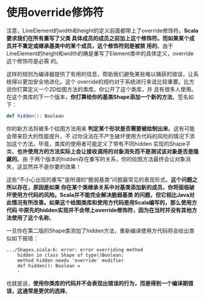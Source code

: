 使用override修饰符
===================================================================================
注意，LineElement的width和height的定义前面都带上了override修饰符。**Scala要求我们在所有重写了父类
具体成员的成员之前加上这个修饰符。而如果某个成员并不重定或继承基类中的某个成员，这个修饰符则是被禁
用的**。由于LineElement的height和width的确是重写了Element类中的具体定义，override这个修饰符是必需
的。

这样的规则为编译器提供了有用的信息，帮助我们避免某些难以捕获的错误，让系统得以更加安全地进化。这个
override的规约对于系统进行来说比较重要。比方说你打算定义一个2D绘图方法的类库。你公开了这个类库，并
且有很多人使用。在这个类库的下一个版本，**你打算给你的基类Shape添加一个新的方法**，签名如下：
```scala
def hidden(): Boolean 
```
你的新方法将被多个绘图方法用来 **判定某个形状是否需要被绘制出来**。这有可能会带来巨大的性能提升，不
过你没法在不产生破坏使用方代码的风险的情况下添加这个方法。毕竟，类库的使用者可能定义了带有不同hidden
实现的Shape子类。**也许使用方的方法实际上会让接收调用的对象消失而不是测试该对象是否是隐藏的**。由
于两个版本的hidden存在重写的关系，你的绘图方法最终会让对象消失，这显然并不是你要的效果！

这些“不小心出现的重写"是所谓的“脆弱基类”问题最常见的表现形式。**这个问题之所以存在，原因是如果
你在某个类继承关系中对基类添加新的成员，你将面临破坏使用方代码的风险。Scala并不能完全解决脆弱基类
的问题，但它相比Java对此情况有所改善。如果这个绘图类库和使用方代码是用Scala编写的，那么使用方代码
中原先的hidden实现并不会带上override修饰符，因为在当时并没有其他方法使用了这个名称**。

一旦你在第二版的Shape类添加了hidden方法，重新编译使用方代码将会给出类似如下报错：
```
.../Shapes.scala:6: error: error overriding method
    hidden in class Shape of type()Boolean;
    method hidden needs 'override' modifier
    def hidden(): Boolean = 
    -
```
也就是说，**使用你类库的代码并不会表现出错误的行为，而是得到一个编译期错误，这通常是更优的选择**。









